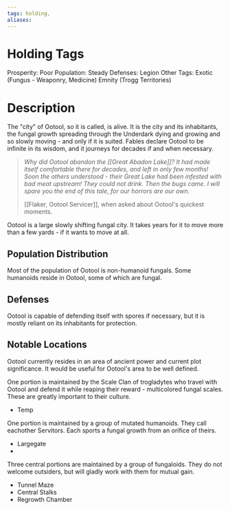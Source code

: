 ```yaml
---
tags: holding,
aliases:
---
```


# Holding Tags
Prosperity: Poor
Population: Steady
Defenses: Legion
Other Tags: Exotic (Fungus - Weaponry, Medicine) Emnity (Trogg Territories)

# Description
The "city" of Ootool, so it is called, is alive. It is the city and its inhabitants, the fungal growth spreading through the Underdark dying and growing and so slowly moving - and only if it is suited. Fables declare Ootool to be infinite in its wisdom, and it journeys for decades if and when necessary.

> *Why did Ootool abandon the [[Great Abadon Lake]]? It had made itself comfortable there for decades, and left in only few months! Soon the others understood - their Great Lake had been infested with bad meat upstream! They could not drink. Then the bugs came. I will spare you the end of this tale, for our horrors are our own.*
> 
> [[Flaker, Ootool Servicer]], when asked about Ootool's quickest moments.

Ootool is a large slowly shifting fungal city. It takes years for it to move more than a few yards - if it wants to move at all.

## Population Distribution
Most of the population of Ootool is non-humanoid fungals. Some humanoids reside in Ootool, some of which are fungal.

## Defenses
Ootool is capable of defending itself with spores if necessary, but it is mostly reliant on its inhabitants for protection.

## Notable Locations
Ootool currently resides in an area of ancient power and current plot significance. It would be useful for Ootool's area to be well defined.

One portion is maintained by the Scale Clan of trogladytes who travel with Ootool and defend it while reaping their reward - multicolored fungal scales. These are greatly important to their culture.

- Temp

One portion is maintained by a group of mutated humanoids. They call eachother Servitors. Each sports a fungal growth from an orifice of theirs.

- Largegate
- 

Three central portions are maintained by a group of fungaloids. They do not welcome outsiders, but will gladly work with them for mutual gain.

- Tunnel Maze
- Central Stalks
- Regrowth Chamber



